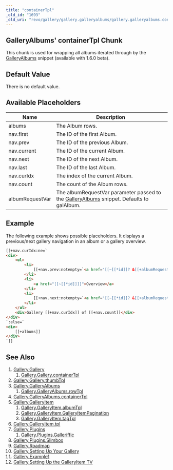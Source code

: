 ```yaml
---
title: "containerTpl"
_old_id: "1693"
_old_uri: "revo/gallery/gallery.galleryalbums/gallery.galleryalbums.containertpl"
---
```


## GalleryAlbums' containerTpl Chunk

This chunk is used for wrapping all albums iterated through by the [GalleryAlbums](extras/gallery/gallery.galleryalbums) snippet (available with 1.6.0 beta).

## Default Value

There is no default value.

## Available Placeholders

| Name            | Description                                                                                                                      |
| --------------- | -------------------------------------------------------------------------------------------------------------------------------- |
| albums          | The Album rows.                                                                                                                  |
| nav.first       | The ID of the first Album.                                                                                                       |
| nav.prev        | The ID of the previous Album.                                                                                                    |
| nav.current     | The ID of the current Album.                                                                                                     |
| nav.next        | The ID of the next Album.                                                                                                        |
| nav.last        | The ID of the last Album.                                                                                                        |
| nav.curIdx      | The index of the current Album.                                                                                                  |
| nav.count       | The count of the Album rows.                                                                                                     |
| albumRequestVar | The albumRequestVar parameter passed to the [GalleryAlbums](extras/gallery/gallery.galleryalbums) snippet. Defaults to galAlbum. |

## Example

The following example shows possible placeholders. It displays a previous/next gallery navigation in an album or a gallery overview.

``` html
[[+nav.curIdx:ne=`
<div>
    <ul>
        <li>
            [[+nav.prev:notempty=`<a href="[[~[[*id]]? &[[+albumRequestVar]]=`[[+nav.prev]]`]]">Previous Gallery</a>`:else=`<span>Previous Gallery</span>`]]
        </li>
        <li>
            <a href="[[~[[*id]]]]">Overview</a>
        </li>
        <li>
            [[+nav.next:notempty=`<a href="[[~[[*id]]? &[[+albumRequestVar]]=`[[+nav.next]]`]]">Next Gallery</a>`:else=`<span>Next Gallery</span>`]]
        </li>
    </ul>
    <div>Gallery [[+nav.curIdx]] of [[+nav.count]]</div>
</div>
`:else=`
<div>
    [[+albums]]
</div>
`]]
```

## See Also

1. [Gallery.Gallery](extras/gallery/gallery/index)
    1. [Gallery.Gallery.containerTpl](extras/gallery/gallery/containertpl)
2. [Gallery.Gallery.thumbTpl](extras/gallery/gallery/thumbtpl)
3. [Gallery.GalleryAlbums](extras/gallery/gallery.galleryalbums)
   1. [Gallery.GalleryAlbums.rowTpl](extras/gallery/gallery.galleryalbums/rowtpl)
4. [Gallery.GalleryAlbums.containerTpl](extras/gallery/gallery.galleryalbums/containertpl)
5. [Gallery.GalleryItem](extras/gallery/gallery.galleryitem)
   1. [Gallery.GalleryItem.albumTpl](extras/gallery/gallery.galleryitem/albumtpl)
   2. [Gallery.GalleryItem.GalleryItemPagination](extras/gallery/gallery.galleryitem/galleryitempagination)
   3. [Gallery.GalleryItem.tagTpl](extras/gallery/gallery.galleryitem/tagtpl)
6. [Gallery.GalleryItem.tpl](extras/gallery/gallery.galleryitem/tpl)
7. [Gallery.Plugins](extras/gallery/gallery.plugins)
    1. [Gallery.Plugins.Galleriffic](extras/gallery/gallery.plugins/galleriffic)
8. [Gallery.Plugins.Slimbox](extras/gallery/gallery.plugins/slimbox)
9. [Gallery.Roadmap](extras/gallery/gallery.roadmap)
10. [Gallery.Setting Up Your Gallery](extras/gallery/gallery.setting-up-your-gallery)
11. [Gallery.Example1](extras/gallery/gallery.example1)
12. [Gallery.Setting Up the GalleryItem TV](extras/gallery/gallery.setting-up-the-galleryitem-tv)
